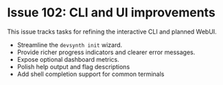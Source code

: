 # Issue 102: CLI and UI improvements

This issue tracks tasks for refining the interactive CLI and planned WebUI.

- Streamline the `devsynth init` wizard.
- Provide richer progress indicators and clearer error messages.
- Expose optional dashboard metrics.
- Polish help output and flag descriptions
- Add shell completion support for common terminals
